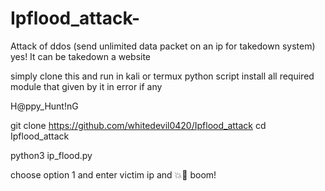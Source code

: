 # Ipflood_attack-
Attack of ddos (send unlimited data packet on an ip for takedown system) yes! It can be takedown a website 



simply clone this and run in kali or termux
python script
install all required module that given by it in error if any


H@ppy_Hunt!nG


git clone https://github.com/whitedevil0420/Ipflood_attack
cd Ipflood_attack

python3 ip_flood.py

choose option 1 and enter victim ip and 💥🤯 boom!
